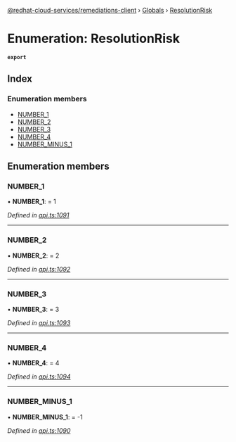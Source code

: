 [@redhat-cloud-services/remediations-client](../README.md) › [Globals](../globals.md) › [ResolutionRisk](resolutionrisk.md)

# Enumeration: ResolutionRisk

**`export`** 

## Index

### Enumeration members

* [NUMBER_1](resolutionrisk.md#number_1)
* [NUMBER_2](resolutionrisk.md#number_2)
* [NUMBER_3](resolutionrisk.md#number_3)
* [NUMBER_4](resolutionrisk.md#number_4)
* [NUMBER_MINUS_1](resolutionrisk.md#number_minus_1)

## Enumeration members

###  NUMBER_1

• **NUMBER_1**: = 1

*Defined in [api.ts:1091](https://github.com/RedHatInsights/javascript-clients/blob/master/packages/remediations/api.ts#L1091)*

___

###  NUMBER_2

• **NUMBER_2**: = 2

*Defined in [api.ts:1092](https://github.com/RedHatInsights/javascript-clients/blob/master/packages/remediations/api.ts#L1092)*

___

###  NUMBER_3

• **NUMBER_3**: = 3

*Defined in [api.ts:1093](https://github.com/RedHatInsights/javascript-clients/blob/master/packages/remediations/api.ts#L1093)*

___

###  NUMBER_4

• **NUMBER_4**: = 4

*Defined in [api.ts:1094](https://github.com/RedHatInsights/javascript-clients/blob/master/packages/remediations/api.ts#L1094)*

___

###  NUMBER_MINUS_1

• **NUMBER_MINUS_1**: = -1

*Defined in [api.ts:1090](https://github.com/RedHatInsights/javascript-clients/blob/master/packages/remediations/api.ts#L1090)*

